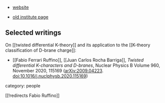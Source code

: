 
* [website](https://www.dm.ufscar.br/profs/ferrariruffino/)

* [old institute page](https://www.math.sissa.it/users/fabio-ferrari-ruffino)

## Selected writings

On [[twisted differential K-theory]] and its application to the [[K-theory classification of D-brane charge]]:

* [[Fabio Ferrari Ruffino]], [[Juan Carlos Rocha Barriga]], _Twisted differential K-characters and D-branes_, Nuclear Physics B Volume 960, November 2020, 115169 ([arXiv:2009.04223](https://arxiv.org/abs/2009.04223). [doi:10.1016/j.nuclphysb.2020.115169](https://doi.org/10.1016/j.nuclphysb.2020.115169))


category: people

[[!redirects Fabio Ruffino]]